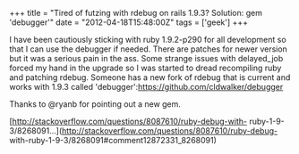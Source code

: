+++
title = "Tired of futzing with rdebug on rails 1.9.3? Solution: gem 'debugger'"
date = "2012-04-18T15:48:00Z"
tags = ['geek']
+++

I have been cautiously sticking with ruby 1.9.2-p290 for all development so
that I can use the debugger if needed. There are patches for newer version
but it was a serious pain in the ass. Some strange issues with delayed_job
forced my hand in the upgrade so I was started to dread recompiling ruby and
patching rdebug. Someone has a new fork of rdebug that is current and works
with 1.9.3 called 'debugger':<https://github.com/cldwalker/debugger>

Thanks to @ryanb for pointing out a new gem.

[http://stackoverflow.com/questions/8087610/ruby-debug-with-
ruby-1-9-3/8268091...](http://stackoverflow.com/questions/8087610/ruby-debug-
with-ruby-1-9-3/8268091#comment12872331_8268091)

